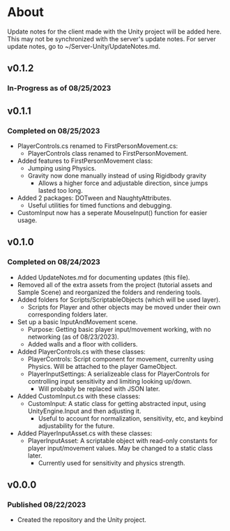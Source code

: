 ﻿# About
Update notes for the client made with the Unity project will be added here. This may not be synchronized with the server's update notes. For server update notes, go to ~/Server-Unity/UpdateNotes.md.

## v0.1.2
### In-Progress as of 08/25/2023

## v0.1.1
### Completed on 08/25/2023
- PlayerControls.cs renamed to FirstPersonMovement.cs:
  - PlayerControls class renamed to FirstPersonMovement.
- Added features to FirstPersonMovement class:
  - Jumping using Physics.
  - Gravity now done manually instead of using Rigidbody gravity
    - Allows a higher force and adjustable direction, since jumps lasted too long.
- Added 2 packages: DOTween and NaughtyAttributes.
   - Useful utilities for timed functions and debugging.
- CustomInput now has a seperate MouseInput() function for easier usage.

## v0.1.0
### Completed on 08/24/2023
- Added UpdateNotes.md for documenting updates (this file).
- Removed all of the extra assets from the project (tutorial assets and Sample Scene) and reorganized the folders and rendering tools.
- Added folders for Scripts/ScriptableObjects (which will be used layer).
   - Scripts for Player and other objects may be moved under their own corresponding folders later.
- Set up a basic InputAndMovement scene.
  - Purpose: Getting basic player input/movement working, with no networking (as of 08/23/2023).
  - Added walls and a floor with colliders.
- Added PlayerControls.cs with these classes:
  - PlayerControls: Script component for movement, currenlty using Physics. Will be attached to the player GameObject.
  - PlayerInputSettings: A serializeable class for PlayerControls for controlling input sensitivity and limiting looking up/down.
    - Will probably be replaced with JSON later.
- Added CustomInput.cs with these classes:
  - CustomInput: A static class for getting abstracted input, using UnityEngine.Input  and then adjusting it.
    - Useful to account for normalization, sensitivity, etc, and keybind adjustability for the future.
- Added PlayerInputAsset.cs with these classes:
  - PlayerInputAsset: A scriptable object with read-only constants for player input/movement values. May be changed to a static class later.
    - Currently used for sensitivity and physics strength.

## v0.0.0
### Published 08/22/2023
- Created the repository and the Unity project.